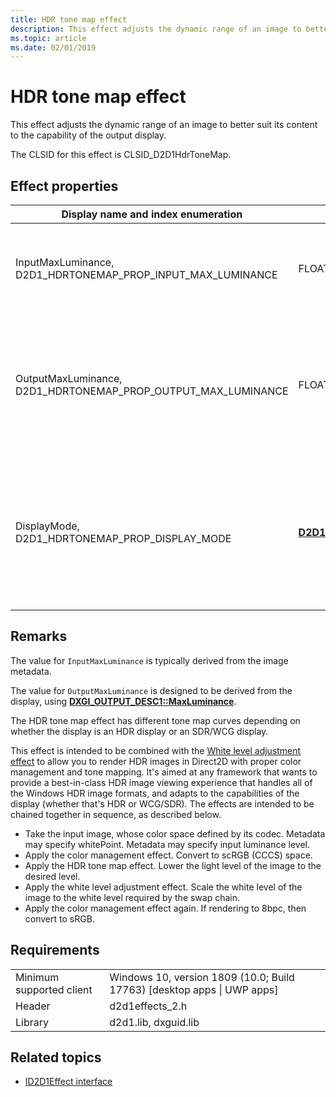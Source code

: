 ```yaml
---
title: HDR tone map effect
description: This effect adjusts the dynamic range of an image to better suit its content to the capability of the output display.
ms.topic: article
ms.date: 02/01/2019
---
```


# HDR tone map effect

This effect adjusts the dynamic range of an image to better suit its content to the capability of the output display.

The CLSID for this effect is CLSID_D2D1HdrToneMap.

## Effect properties

| Display name and index enumeration | Type and default value | Description |
|-|-|-|
| InputMaxLuminance, D2D1_HDRTONEMAP_PROP_INPUT_MAX_LUMINANCE | FLOAT | The maximum light level (or MaxCLL) of the image, in nits. |
| OutputMaxLuminance, D2D1_HDRTONEMAP_PROP_OUTPUT_MAX_LUMINANCE | FLOAT | The MaxCLL supported by the output target, in nits&mdash;typically set to the MaxCLL of the display. |
| DisplayMode, D2D1_HDRTONEMAP_PROP_DISPLAY_MODE | [**D2D1_HDRTONEMAP_DISPLAY_MODE**](/windows/desktop/api/d2d1effects_2/ne-d2d1effects_2-d2d1_hdrtonemap_display_mode) | When set to **_HDR**, the tone mapping curve is adjusted to better fit the fit the behavior of common HDR displays. |

## Remarks
The value for `InputMaxLuminance` is typically derived from the image metadata.

The value for `OutputMaxLuminance` is designed to be derived from the display, using [**DXGI_OUTPUT_DESC1::MaxLuminance**](/windows/desktop/api/dxgi1_6/ns-dxgi1_6-dxgi_output_desc1).

The HDR tone map effect has different tone map curves depending on whether the display is an HDR display or an SDR/WCG display.

This effect is intended to be combined with the [White level adjustment effect](white-level-adjustment-effect.md) to allow you to render HDR images in Direct2D with proper color management and tone mapping. It's aimed at any framework that wants to provide a best-in-class HDR image viewing experience that handles all of the Windows HDR image formats, and adapts to the capabilities of the display (whether that's HDR or WCG/SDR). The effects are intended to be chained together in sequence, as described below.

- Take the input image, whose color space defined by its codec. Metadata may specify whitePoint. Metadata may specify input luminance level.
- Apply the color management effect. Convert to scRGB (CCCS) space.
- Apply the HDR tone map effect. Lower the light level of the image to the desired level.
- Apply the white level adjustment effect. Scale the white level of the image to the white level required by the swap chain.
- Apply the color management effect again. If rendering to 8bpc, then convert to sRGB.

## Requirements

| | |
|-|-|
| Minimum supported client | Windows 10, version 1809 (10.0; Build 17763) \[desktop apps \| UWP apps\] |
| Header | d2d1effects\_2.h |
| Library | d2d1.lib, dxguid.lib |

## Related topics

* [ID2D1Effect interface](/windows/desktop/api/d2d1_1/nn-d2d1_1-id2d1effect)
